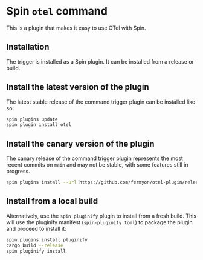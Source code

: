 # Spin `otel` command

This is a plugin that makes it easy to use OTel with Spin.

## Installation

The trigger is installed as a Spin plugin. It can be installed from a release or build.

## Install the latest version of the plugin

The latest stable release of the command trigger plugin can be installed like so:

```sh
spin plugins update
spin plugin install otel
```

## Install the canary version of the plugin

The canary release of the command trigger plugin represents the most recent commits on `main` and may not be stable, with some features still in progress.

```sh
spin plugins install --url https://github.com/fermyon/otel-plugin/releases/download/canary/otel.json
```

## Install from a local build

Alternatively, use the `spin pluginify` plugin to install from a fresh build. This will use the pluginify manifest (`spin-pluginify.toml`) to package the plugin and proceed to install it:

```sh
spin plugins install pluginify
cargo build --release
spin pluginify install
```